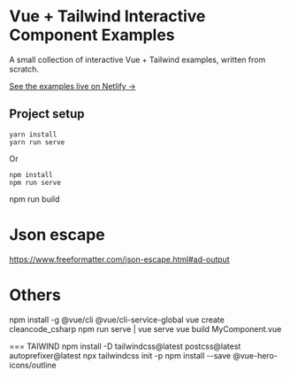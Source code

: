 # Vue + Tailwind Interactive Component Examples

A small collection of interactive Vue + Tailwind examples, written from scratch.

[See the examples live on Netlify &rarr;](https://vue-tailwind-examples.netlify.com/)

## Project setup
```
yarn install
yarn run serve
```

Or

```
npm install
npm run serve
```

npm run build

# Json escape
https://www.freeformatter.com/json-escape.html#ad-output

# Others
npm install -g @vue/cli @vue/cli-service-global
vue create cleancode_csharp
npm run serve | vue serve
vue build MyComponent.vue

=== TAIWIND
npm install -D tailwindcss@latest postcss@latest autoprefixer@latest
npx tailwindcss init -p
npm install --save @vue-hero-icons/outline